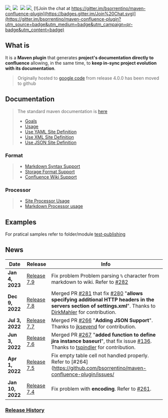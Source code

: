 <a href="http://search.maven.org/#search%7Cga%7C1%7Ca%3A%22confluence-reporting-maven-plugin%22"><img src="https://img.shields.io/maven-central/v/org.bsc.maven/confluence-reporting-maven-plugin.svg">
</a>&nbsp;<img src="https://img.shields.io/github/forks/bsorrentino/maven-confluence-plugin.svg">&nbsp;
<img src="https://img.shields.io/github/stars/bsorrentino/maven-confluence-plugin.svg">&nbsp;<a href="https://github.com/bsorrentino/maven-confluence-plugin/issues"><img src="https://img.shields.io/github/issues/bsorrentino/maven-confluence-plugin.svg">
</a>&nbsp;[![Join the chat at https://gitter.im/bsorrentino/maven-confluence-plugin](https://badges.gitter.im/Join%20Chat.svg)](https://gitter.im/bsorrentino/maven-confluence-plugin?utm_source=badge&utm_medium=badge&utm_campaign=pr-badge&utm_content=badge)

## What is
It is a **Maven plugin** that generates **project's documentation directly to confluence** allowing, in the same time, to **keep in-sync project evolution with its documentation**.
> Originally hosted to [google code](https://code.google.com/p/maven-confluence-plugin/) from release 4.0.0 has been moved to github

## Documentation
> The standard maven documentation is [here](http://bsorrentino.github.io/maven-confluence-plugin/)
> * [Goals](http://bsorrentino.github.io/maven-confluence-plugin/plugin-info.html)
> * [Usage](http://bsorrentino.github.io/maven-confluence-plugin/usage.html)
> * [Use YAML Site Definition](http://bsorrentino.github.io/maven-confluence-plugin/site_yaml_guide.html)
> * [Use XML Site Definition](http://bsorrentino.github.io/maven-confluence-plugin/site_xml_guide.html)
> * [Use JSON Site Definition](http://bsorrentino.github.io/maven-confluence-plugin/site_json_guide.html)
### Format
> * [Markdown Syntax Support](http://bsorrentino.github.io/maven-confluence-plugin/markdown_guide.html)
> * [Storage Format Support](http://bsorrentino.github.io/maven-confluence-plugin/storageformat_guide.html)
> * [Confluence Wiki Support](http://bsorrentino.github.io/maven-confluence-plugin/Notation%20Guide%20-%20Confluence.html)
### Processor
> * [Site Processor Usage](http://bsorrentino.github.io/maven-confluence-plugin/site_processor_guide.html)
> * [Markdown Processor usage](http://bsorrentino.github.io/maven-confluence-plugin/markdown_processor_guide.html)

## Examples

For pratical samples refer to folder/module [test-publishing](https://github.com/bsorrentino/maven-confluence-plugin/tree/master/test-publishing)

## News

Date  | Release | Info
--- | --- | --- 
| **Jan 4, 2023**  | [Release 7.9](https://github.com/bsorrentino/maven-confluence-plugin/releases/tag/v7.9)             | Fix problem Problem parsing `%` character from markdown to wiki. Refer to [#282](https://github.com/bsorrentino/maven-confluence-plugin/issues/282)                                                                                                                        |
| **Dec 9, 2022**  | [Release 7.8](https://github.com/bsorrentino/maven-confluence-plugin/releases/tag/v7.8)             | Merged PR [#281](https://github.com/bsorrentino/maven-confluence-plugin/pull/281) that fix [#280](https://github.com/bsorrentino/maven-confluence-plugin/issue/280) "**allows specifying additional HTTP headers in the servers section of settings.xml**". Thanks to [DirkMahler](https://github.com/DirkMahler) for contribution. |
| **Jul 3, 2022**  | [Release 7.7](https://github.com/bsorrentino/maven-confluence-plugin/releases/tag/v7.7)             | Merged PR [#266](https://github.com/bsorrentino/maven-confluence-plugin/pull/266) "**Adding JSON Support**". Thanks to [jksevend](https://github.com/jksevend) for contribution.  |
| **Jun 3, 2022**  | [Release 7.6](https://github.com/bsorrentino/maven-confluence-plugin/releases/tag/v7.6)             | Merged PR [#267](https://github.com/bsorrentino/maven-confluence-plugin/pull/267) "**added function to define jira instance baseurl**", that fix issue [#136](https://github.com/bsorrentino/maven-confluence-plugin/issues/136). Thanks to [tspindler](https://github.com/tspindler) for contribution.    |
| **Apr 1, 2022**  | [Release 7.5](https://github.com/bsorrentino/maven-confluence-plugin/releases/tag/v7.5)             | Fix empty table cell not handled properly. Refer to [#264](https://github.com/bsorrentino/maven-confluence-plugin/issues/ |
| **Jan 10, 2022** | [Release 7.4](https://github.com/bsorrentino/maven-confluence-plugin/releases/tag/v7.4)             | Fix problem with **encoding**. Refer to [#261](https://github.com/bsorrentino/maven-confluence-plugin/issues/261). |

### [Release History](HISTORY.md)
